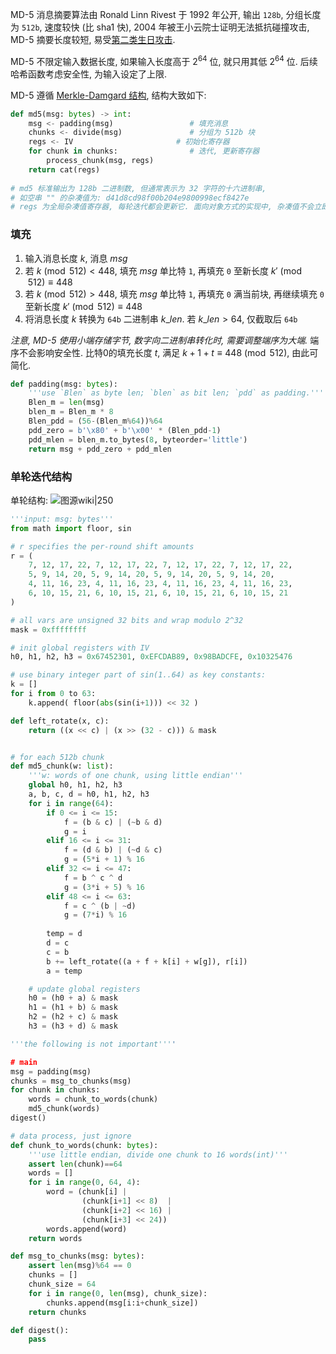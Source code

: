 MD-5 消息摘要算法由 Ronald Linn Rivest 于 1992 年公开, 输出 `128b`, 分组长度为 `512b`, 速度较快 (比 sha1 快), 2004 年被王小云院士证明无法抵抗碰撞攻击, MD-5 摘要长度较短, 易受[第二类生日攻击](生日攻击.md). 

MD-5 不限定输入数据长度, 如果输入长度高于 $2^{64}$ 位, 就只用其低 $2^{64}$ 位. 后续哈希函数考虑安全性, 为输入设定了上限.

MD-5 遵循 [Merkle-Damgard 结构](迭代型散列函数.md), 结构大致如下:

```python
def md5(msg: bytes) -> int:
	msg <- padding(msg)                 # 填充消息
	chunks <- divide(msg)               # 分组为 512b 块
	regs <- IV                       # 初始化寄存器
	for chunk in chunks:                # 迭代, 更新寄存器
		process_chunk(msg, regs)        
	return cat(regs)
	
# md5 标准输出为 128b 二进制数, 但通常表示为 32 字符的十六进制串, 
# 如空串 "" 的杂凑值为: d41d8cd98f00b204e9800998ecf8427e
# regs 为全局杂凑值寄存器, 每轮迭代都会更新它. 面向对象方式的实现中, 杂凑值不会立即输出, 而是维护在内部 regs 内, 允许不断添加新数据不断迭代.
```

### 填充

1. 输入消息长度 $k$, 消息 $msg$
2. 若 $k\pmod{512}<448$, 填充 $msg$ 单比特 `1`, 再填充 `0` 至新长度 $k'\pmod{512}\equiv 448$
3. 若 $k\pmod{512} > 448$, 填充 $msg$ 单比特 `1`, 再填充 `0` 满当前块, 再继续填充 `0` 至新长度 $k'\pmod{512}\equiv 448$
4. 将消息长度 $k$ 转换为 `64b` 二进制串 $k\_len$. 若 $k\_len>64$, 仅截取后 `64b`

*注意, MD-5 使用小端存储字节, 数字向二进制串转化时, 需要调整端序为大端.* 端序不会影响安全性. 比特0的填充长度 $t$, 满足 $k+1+t\equiv 448\pmod{512}$, 由此可简化.

```python
def padding(msg: bytes):
	'''use `Blen` as byte len; `blen` as bit len; `pdd` as padding.'''
	Blen_m = len(msg)
	blen_m = Blen_m * 8 
	Blen_pdd = (56-(Blen_m%64))%64
	pdd_zero = b'\x80' + b'\x00' * (Blen_pdd-1)
	pdd_mlen = blen_m.to_bytes(8, byteorder='little')
	return msg + pdd_zero + pdd_mlen
```

### 单轮迭代结构

单轮结构:
![图源wiki|250](../../../attach/Pasted%20image%2020240405172905.png)

```python
'''input: msg: bytes'''
from math import floor, sin

# r specifies the per-round shift amounts
r = (
    7, 12, 17, 22, 7, 12, 17, 22, 7, 12, 17, 22, 7, 12, 17, 22,
    5, 9, 14, 20, 5, 9, 14, 20, 5, 9, 14, 20, 5, 9, 14, 20,
    4, 11, 16, 23, 4, 11, 16, 23, 4, 11, 16, 23, 4, 11, 16, 23,
    6, 10, 15, 21, 6, 10, 15, 21, 6, 10, 15, 21, 6, 10, 15, 21
)

# all vars are unsigned 32 bits and wrap modulo 2^32 
mask = 0xffffffff

# init global registers with IV
h0, h1, h2, h3 = 0x67452301, 0xEFCDAB89, 0x98BADCFE, 0x10325476

# use binary integer part of sin(1..64) as key constants:
k = []
for i from 0 to 63:
	k.append( floor(abs(sin(i+1))) << 32 )

def left_rotate(x, c):
    return ((x << c) | (x >> (32 - c))) & mask


# for each 512b chunk
def md5_chunk(w: list):
	'''w: words of one chunk, using little endian'''
    global h0, h1, h2, h3
    a, b, c, d = h0, h1, h2, h3
    for i in range(64):
        if 0 <= i <= 15:
            f = (b & c) | (~b & d)
            g = i
        elif 16 <= i <= 31:
            f = (d & b) | (~d & c)
            g = (5*i + 1) % 16
        elif 32 <= i <= 47:
            f = b ^ c ^ d
            g = (3*i + 5) % 16
        elif 48 <= i <= 63:
            f = c ^ (b | ~d)
            g = (7*i) % 16
        
        temp = d
        d = c
        c = b
        b += left_rotate((a + f + k[i] + w[g]), r[i])
        a = temp

    # update global registers
    h0 = (h0 + a) & mask
    h1 = (h1 + b) & mask
    h2 = (h2 + c) & mask
    h3 = (h3 + d) & mask

'''the following is not important''''

# main
msg = padding(msg)
chunks = msg_to_chunks(msg)
for chunk in chunks:
	words = chunk_to_words(chunk)
	md5_chunk(words)
digest()

# data process, just ignore
def chunk_to_words(chunk: bytes):
	'''use little endian, divide one chunk to 16 words(int)'''
	assert len(chunk)==64
	words = []
	for i in range(0, 64, 4):
		word = (chunk[i] |
				(chunk[i+1] << 8)  |
				(chunk[i+2] << 16) |
				(chunk[i+3] << 24))
		words.append(word)
	return words

def msg_to_chunks(msg: bytes):
	assert len(msg)%64 == 0
	chunks = []
	chunk_size = 64
	for i in range(0, len(msg), chunk_size):
		chunks.append(msg[i:i+chunk_size])
	return chunks

def digest():
	pass
```

